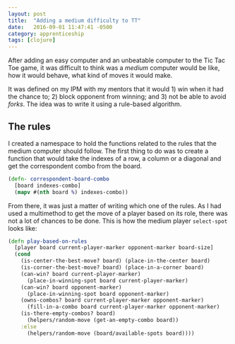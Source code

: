 ```yaml
---
layout: post
title:  "Adding a medium difficulty to TT"
date:   2016-09-01 11:47:41 -0500
category: apprenticeship
tags: [clojure]
---
```


After adding an easy computer and an unbeatable computer to the Tic Tac Toe game, it was difficult to think was a *medium* computer would be like, how it would behave, what kind of moves it would make.<!--more-->

It was defined on my IPM with my mentors that it would 1) win when it had the chance to; 2) block opponent from winning; and 3) not be able to avoid *forks*. The idea was to write it using a rule-based algorithm.

## The rules

I created a namespace to hold the functions related to the rules that the medium computer should follow. The first thing to do was to create a function that would take the indexes of a row, a column or a diagonal and get the correspondent combo from the board.

```clojure
(defn- correspondent-board-combo
  [board indexes-combo]
  (mapv #(nth board %) indexes-combo))
```

From there, it was just a matter of writing which one of the rules. As I had used a multimethod to get the move of a player based on its role, there was not a lot of chances to be done. This is how the medium player `select-spot` looks like:

```clojure
(defn play-based-on-rules
  [player board current-player-marker opponent-marker board-size]
  (cond
    (is-center-the-best-move? board) (place-in-the-center board)
    (is-corner-the-best-move? board) (place-in-a-corner board)
    (can-win? board current-player-marker)
      (place-in-winning-spot board current-player-marker)
    (can-win? board opponent-marker)
      (place-in-winning-spot board opponent-marker)
    (owns-combos? board current-player-marker opponent-marker)
      (fill-in-a-combo board current-player-marker opponent-marker)
    (is-there-empty-combos? board)
      (helpers/random-move (get-an-empty-combo board))
    :else
      (helpers/random-move (board/available-spots board))))
```
